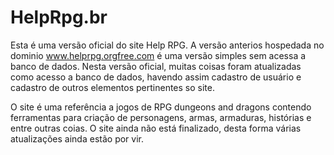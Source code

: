 HelpRpg.br
==========

Esta é uma versão oficial do site Help RPG. A versão anterios hospedada no dominio www.helprpg.orgfree.com é uma versão simples sem acessa a banco de dados. Nesta versão oficial, muitas coisas foram atualizadas como acesso a banco de dados, havendo assim cadastro de usuário e cadastro de outros elementos pertinentes so site.

O site é uma referência a jogos de RPG dungeons and dragons contendo ferramentas para criação de personagens, armas, armaduras, histórias e entre outras coias. O site ainda não está finalizado, desta forma várias atualizações ainda estão por vir.
